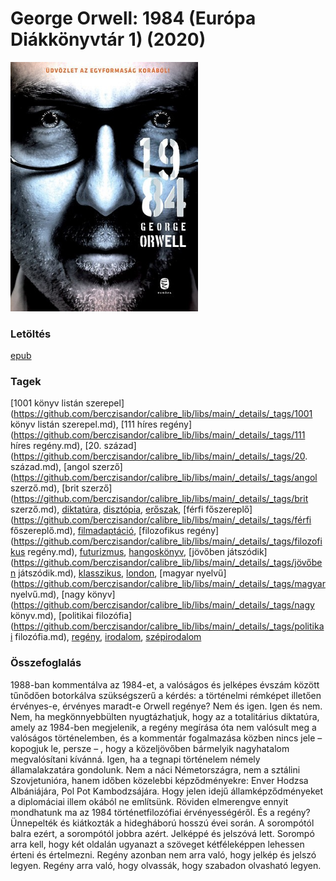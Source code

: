 # <a name="id_364">George Orwell: 1984 (Európa Diákkönyvtár 1) (2020)</a>
<img src="https://github.com/BercziSandor/calibre_lib/raw/main/libs/main/George%20Orwell/1984%20%28364%29/cover.jpg" alt="cover" width="300"/>

### Letöltés
[epub](https://github.com/BercziSandor/calibre_lib/raw/main/libs/main/George%20Orwell/1984%20%28364%29/1984%20-%20George%20Orwell.epub)

### Tagek
[1001 könyv listán szerepel](https://github.com/berczisandor/calibre_lib/libs/main/_details/_tags/1001 könyv listán szerepel.md), [111 híres regény](https://github.com/berczisandor/calibre_lib/libs/main/_details/_tags/111 híres regény.md), [20. század](https://github.com/berczisandor/calibre_lib/libs/main/_details/_tags/20. század.md), [angol szerző](https://github.com/berczisandor/calibre_lib/libs/main/_details/_tags/angol szerző.md), [brit szerző](https://github.com/berczisandor/calibre_lib/libs/main/_details/_tags/brit szerző.md), [diktatúra](https://github.com/berczisandor/calibre_lib/libs/main/_details/_tags/diktatúra.md), [disztópia](https://github.com/berczisandor/calibre_lib/libs/main/_details/_tags/disztópia.md), [erőszak](https://github.com/berczisandor/calibre_lib/libs/main/_details/_tags/erőszak.md), [férfi főszereplő](https://github.com/berczisandor/calibre_lib/libs/main/_details/_tags/férfi főszereplő.md), [filmadaptáció](https://github.com/berczisandor/calibre_lib/libs/main/_details/_tags/filmadaptáció.md), [filozofikus regény](https://github.com/berczisandor/calibre_lib/libs/main/_details/_tags/filozofikus regény.md), [futurizmus](https://github.com/berczisandor/calibre_lib/libs/main/_details/_tags/futurizmus.md), [hangoskönyv](https://github.com/berczisandor/calibre_lib/libs/main/_details/_tags/hangoskönyv.md), [jövőben játszódik](https://github.com/berczisandor/calibre_lib/libs/main/_details/_tags/jövőben játszódik.md), [klasszikus](https://github.com/berczisandor/calibre_lib/libs/main/_details/_tags/klasszikus.md), [london](https://github.com/berczisandor/calibre_lib/libs/main/_details/_tags/london.md), [magyar nyelvű](https://github.com/berczisandor/calibre_lib/libs/main/_details/_tags/magyar nyelvű.md), [nagy könyv](https://github.com/berczisandor/calibre_lib/libs/main/_details/_tags/nagy könyv.md), [politikai filozófia](https://github.com/berczisandor/calibre_lib/libs/main/_details/_tags/politikai filozófia.md), [regény](https://github.com/berczisandor/calibre_lib/libs/main/_details/_tags/regény.md), [irodalom](https://github.com/berczisandor/calibre_lib/libs/main/_details/_tags/irodalom.md), [szépirodalom](https://github.com/berczisandor/calibre_lib/libs/main/_details/_tags/szépirodalom.md)

### Összefoglalás
<div>
<p>1988-ban ​kommentálva az 1984-et, a valóságos és jelképes évszám között tűnődően botorkálva szükségszerű a kérdés: a történelmi rémképet illetően érvényes-e, érvényes maradt-e Orwell regénye? Nem és igen. Igen és nem. Nem, ha megkönnyebbülten nyugtázhatjuk, hogy az a totalitárius diktatúra, amely az 1984-ben megjelenik, a regény megírása óta nem valósult meg a valóságos történelemben, és a kommentár fogalmazása közben nincs jele – kopogjuk le, persze – , hogy a közeljövőben bármelyik nagyhatalom megvalósítani kívánná. Igen, ha a tegnapi történelem némely államalakzatára gondolunk. Nem a náci Németországra, nem a sztálini Szovjetunióra, hanem időben közelebbi képződményekre: Enver Hodzsa Albániájára, Pol Pot Kambodzsájára. Hogy jelen idejű államképződményeket a diplomáciai illem okából ne említsünk. Röviden elmerengve ennyit mondhatunk ma az 1984 történetfilozófiai érvényességéről. És a regény? Ünnepelték és kiátkozták a hidegháború hosszú évei során. A sorompótól balra ezért, a sorompótól jobbra azért. Jelképpé és jelszóvá lett. Sorompó arra kell, hogy két oldalán ugyanazt a szöveget kétféleképpen lehessen érteni és értelmezni. Regény azonban nem arra való, hogy jelkép és jelszó legyen. Regény arra való, hogy olvassák, hogy szabadon olvasható legyen.</p></div>


